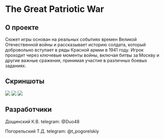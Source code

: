 # The Great Patriotic War

## О проекте

Сюжет игры основан на реальных событиях времен Великой Отечественной войны и рассказывает историю солдата, который добровольно вступает в ряды Красной армии в 1941 году. Игрок проходит через ключевые моменты войны, включая битвы за Москву и другие важные сражения, принимая участие в различных боевых заданиях. 

## Скриншоты

![](sniper.png)
![](tank.png)
![](wound.png)

## Разработчики

Дощинский К.В.
telegram: @Duo48

Погорельский Т.Д.
telegram: @t_pogorelskiy
